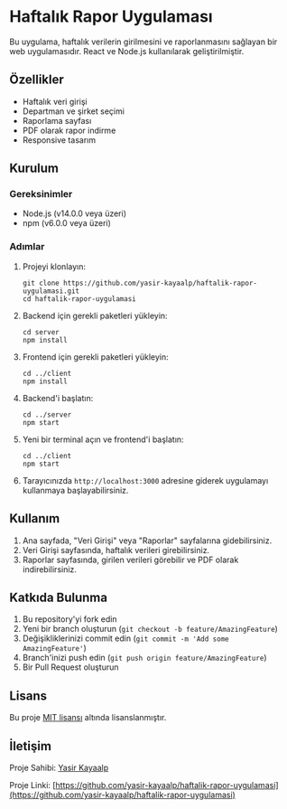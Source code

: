 # Haftalık Rapor Uygulaması

Bu uygulama, haftalık verilerin girilmesini ve raporlanmasını sağlayan bir web uygulamasıdır. React ve Node.js kullanılarak geliştirilmiştir.

## Özellikler

- Haftalık veri girişi
- Departman ve şirket seçimi
- Raporlama sayfası
- PDF olarak rapor indirme
- Responsive tasarım

## Kurulum

### Gereksinimler

- Node.js (v14.0.0 veya üzeri)
- npm (v6.0.0 veya üzeri)

### Adımlar

1. Projeyi klonlayın:
   ```
   git clone https://github.com/yasir-kayaalp/haftalik-rapor-uygulamasi.git
   cd haftalik-rapor-uygulamasi
   ```

2. Backend için gerekli paketleri yükleyin:
   ```
   cd server
   npm install
   ```

3. Frontend için gerekli paketleri yükleyin:
   ```
   cd ../client
   npm install
   ```

4. Backend'i başlatın:
   ```
   cd ../server
   npm start
   ```

5. Yeni bir terminal açın ve frontend'i başlatın:
   ```
   cd ../client
   npm start
   ```

6. Tarayıcınızda `http://localhost:3000` adresine giderek uygulamayı kullanmaya başlayabilirsiniz.

## Kullanım

1. Ana sayfada, "Veri Girişi" veya "Raporlar" sayfalarına gidebilirsiniz.
2. Veri Girişi sayfasında, haftalık verileri girebilirsiniz.
3. Raporlar sayfasında, girilen verileri görebilir ve PDF olarak indirebilirsiniz.

## Katkıda Bulunma

1. Bu repository'yi fork edin
2. Yeni bir branch oluşturun (`git checkout -b feature/AmazingFeature`)
3. Değişikliklerinizi commit edin (`git commit -m 'Add some AmazingFeature'`)
4. Branch'inizi push edin (`git push origin feature/AmazingFeature`)
5. Bir Pull Request oluşturun

## Lisans

Bu proje [MIT lisansı](https://opensource.org/licenses/MIT) altında lisanslanmıştır.

## İletişim

Proje Sahibi: [Yasir Kayaalp](https://github.com/yasir-kayaalp)

Proje Linki: [https://github.com/yasir-kayaalp/haftalik-rapor-uygulamasi](https://github.com/yasir-kayaalp/haftalik-rapor-uygulamasi)